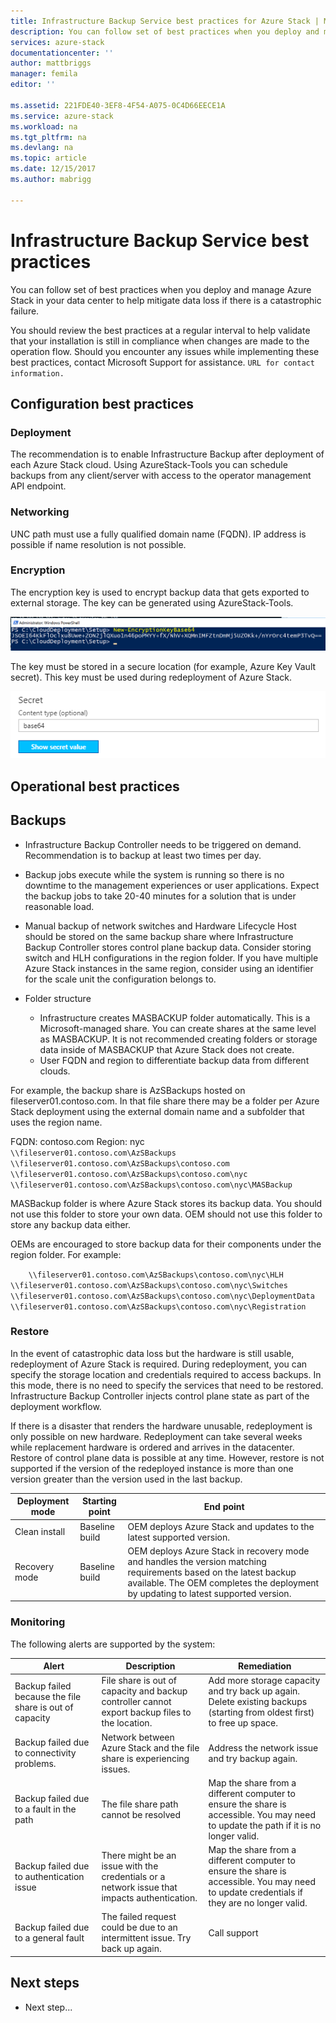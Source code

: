 ```yaml
---
title: Infrastructure Backup Service best practices for Azure Stack | Microsoft Docs
description: You can follow set of best practices when you deploy and manage Azure Stack in your data center to help mitigate data loss if there is a catastrophic failure.
services: azure-stack
documentationcenter: ''
author: mattbriggs
manager: femila
editor: ''

ms.assetid: 221FDE40-3EF8-4F54-A075-0C4D66EECE1A
ms.service: azure-stack
ms.workload: na
ms.tgt_pltfrm: na
ms.devlang: na
ms.topic: article
ms.date: 12/15/2017
ms.author: mabrigg

---
```

# Infrastructure Backup Service best practices

You can follow set of best practices when you deploy and manage Azure Stack in your data center to help mitigate data loss if there is a catastrophic failure.

You should review the best practices at a regular interval to help validate that your installation is still in compliance when changes are made to the operation flow. Should you encounter any issues while implementing these best practices, contact Microsoft Support for assistance. `URL for contact information.`

## Configuration best practices

### Deployment

The recommendation is to enable Infrastructure Backup after deployment of each Azure Stack cloud. Using AzureStack-Tools you can schedule backups from any client/server with access to the operator management API endpoint. 

### Networking

UNC path must use a fully qualified domain name (FQDN). IP address is possible if name resolution is not possible. 

### Encryption

The encryption key is used to encrypt backup data that gets exported to external storage. The key can be generated using AzureStack-Tools. 

![AzureStack-Tools](media\azure-stack-backup\azure-stack-backup-encryption1.png)

The key must be stored in a secure location (for example, Azure Key Vault secret). This key must be used during redeployment of Azure Stack. 

![Stored the key a secure location.](media\azure-stack-backup\azure-stack-backup-encryption2.png)

## Operational best practices

## Backups

 - Infrastructure Backup Controller needs to be triggered on demand. Recommendation is to backup at least two times per day.
 - Backup jobs execute while the system is running so there is no downtime to the management experiences or user applications. Expect the backup jobs to take 20-40 minutes for a solution that is under reasonable load. 
 - Manual backup of network switches and Hardware Lifecycle Host should be stored on the same backup share where Infrastructure Backup Controller stores control plane backup data. Consider storing switch and HLH configurations in the region folder. If you have multiple Azure Stack instances in the same region, consider using an identifier for the scale unit the configuration belongs to. 
 - Folder structure

      - Infrastructure creates MASBACKUP folder automatically. This is a Microsoft-managed share. You can create shares at the same level as MASBACKUP. It is not recommended creating folders or storage data inside of MASBACKUP that Azure Stack does not create. 
      - User FQDN and region to differentiate backup data from different clouds. 

For example, the backup share is AzSBackups hosted on fileserver01.contoso.com. In that file share there may be a folder per Azure Stack deployment using the external domain name and a subfolder that uses the region name. 

FQDN: contoso.com
Region: nyc
`    \\fileserver01.contoso.com\AzSBackups`
`    \\fileserver01.contoso.com\AzSBackups\contoso.com`
`\\fileserver01.contoso.com\AzSBackups\contoso.com\nyc`
`\\fileserver01.contoso.com\AzSBackups\contoso.com\nyc\MASBackup`

MASBackup folder is where Azure Stack stores its backup data. You should not use this folder to store your own data. OEM should not use this folder to store any backup data either. 

OEMs are encouraged to store backup data for their components under the region folder. For example:

`    \\fileserver01.contoso.com\AzSBackups\contoso.com\nyc\HLH`
`    \\fileserver01.contoso.com\AzSBackups\contoso.com\nyc\Switches`
`    \\fileserver01.contoso.com\AzSBackups\contoso.com\nyc\DeploymentData`
`    \\fileserver01.contoso.com\AzSBackups\contoso.com\nyc\Registration`

### Restore

In the event of catastrophic data loss but the hardware is still usable, redeployment of Azure Stack is required. During redeployment, you can specify the storage location and credentials required to access backups. In this mode, there is no need to specify the services that need to be restored. Infrastructure Backup Controller injects control plane state as part of the deployment workflow. 

If there is a disaster that renders the hardware unusable, redeployment is only possible on new hardware. Redeployment can take several weeks while replacement hardware is ordered and arrives in the datacenter. Restore of control plane data is possible at any time. However, restore is not supported if the version of the redeployed instance is more than one version greater than the version used in the last backup. 

| Deployment mode | Starting point | End point                                                                                                                                                                                                     |
|-----------------|----------------|---------------------------------------------------------------------------------------------------------------------------------------------------------------------------------------------------------------|
| Clean install   | Baseline build | OEM deploys Azure Stack and updates to the latest supported version.                                                                                                                                          |
| Recovery mode   | Baseline build | OEM deploys Azure Stack in recovery mode and handles the version matching requirements based on the latest backup available. The OEM completes the deployment by updating to latest supported version. |

### Monitoring

The following alerts are supported by the system:

| Alert                                                   | Description                                                                                     | Remediation                                                                                                                                |
|---------------------------------------------------------|-------------------------------------------------------------------------------------------------|--------------------------------------------------------------------------------------------------------------------------------------------|
| Backup failed because the file share is out of capacity | File share is out of capacity and backup controller cannot export backup files to the location. | Add more storage capacity and try back up again. Delete existing backups (starting from oldest first) to free up space.                    |
| Backup failed due to connectivity problems.             | Network between Azure Stack and the file share is experiencing issues.                          | Address the network issue and try backup again.                                                                                            |
| Backup failed due to a fault in the path                | The file share path cannot be resolved                                                          | Map the share from a different computer to ensure the share is accessible. You may need to update the path if it is no longer valid.       |
| Backup failed due to authentication issue               | There might be an issue with the credentials or a network issue that impacts authentication.    | Map the share from a different computer to ensure the share is accessible. You may need to update credentials if they are no longer valid. |
| Backup failed due to a general fault                    | The failed request could be due to an intermittent issue. Try back up again.                    | Call support                                                                                                                               |

## Next steps

- Next step...